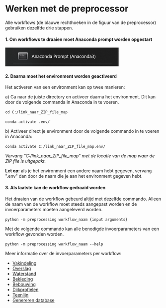 # Werken met de preprocessor


Alle workflows (de blauwe rechthoeken in de figuur van de preprocessor) gebruiken dezelfde drie stappen.

#### 1. Om workflows te draaien moet Anaconda prompt worden opgestart

![Opening_Anaconda_promt.PNG](Opening_Anaconda_promt.PNG)

#### 2. Daarna moet het environment worden geactiveerd

Het activeren van een environment kan op twee manieren:

a) Ga naar de juiste directory en activeer daarna het environment. Dit kan door de volgende commanda in Anaconda in te voeren. 

```cd C:/link_naar_ZIP_file_map```

```conda activate .env/```

b) Activeer direct je environment door de volgende commando in te voeren in Anaconda:

```conda activate C:/link_naar_ZIP_file_map.env/```

*Vervang "C:/link_naar_ZIP_file_map" met de locatie van de map waar de ZIP file is uitgepakt.*

**Let op:** als je het environment een andere naam hebt gegeven, vervang ".env" dan door de naam die je aan het environment gegeven hebt.

#### 3. Als laatste kan de workflow gedraaid worden

Het draaien van de workflow gebeurd altijd met dezelfde commando. Alleen de naam van de workflow moet steeds aangepast worden en de invoerparameters moeten aangeleverd worden.

```python -m preprocessing workflow_naam {input arguments}```

Met de volgende commando kan alle benodigde invoerparameters van een workflow gevonden worden.

```python -m preprocessing workflow_naam --help``` 

Meer informatie over de invoerparameters per workflow: 
- [Vakindeling](Vakindeling.md)
- [Overslag](Overtopping.md)
- [Waterstand](Waterstand.md)
- [Bekleding](Bekleding.md)
- [Bebouwing](Bebouwing.md)
- [Dijkprofielen](Dijkprofielen.md)
- [Teenlijn](Teenlijn.md)
- [Genereren database](Genereren_database.md)